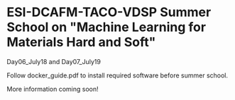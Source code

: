
ESI-DCAFM-TACO-VDSP Summer School on "Machine Learning for Materials Hard and Soft"
=====================
Day06_July18 and Day07_July19

Follow docker_guide.pdf to install required software before summer school.

More information coming soon!
